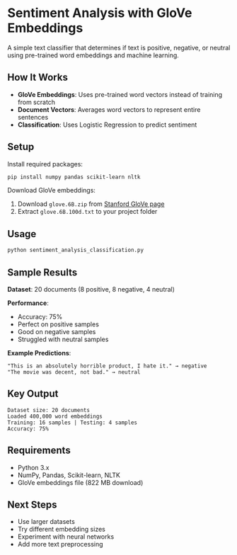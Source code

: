 # Sentiment Analysis with GloVe Embeddings

A simple text classifier that determines if text is positive, negative, or neutral using pre-trained word embeddings and machine learning.

## How It Works

- **GloVe Embeddings**: Uses pre-trained word vectors instead of training from scratch
- **Document Vectors**: Averages word vectors to represent entire sentences
- **Classification**: Uses Logistic Regression to predict sentiment

## Setup

Install required packages:
```bash
pip install numpy pandas scikit-learn nltk
```

Download GloVe embeddings:
1. Download `glove.6B.zip` from [Stanford GloVe page](https://nlp.stanford.edu/projects/glove/)
2. Extract `glove.6B.100d.txt` to your project folder

## Usage

```bash
python sentiment_analysis_classification.py
```

## Sample Results

**Dataset**: 20 documents (8 positive, 8 negative, 4 neutral)

**Performance**:
- Accuracy: 75%
- Perfect on positive samples
- Good on negative samples  
- Struggled with neutral samples

**Example Predictions**:
```
"This is an absolutely horrible product, I hate it." → negative
"The movie was decent, not bad." → neutral
```

## Key Output

```
Dataset size: 20 documents
Loaded 400,000 word embeddings
Training: 16 samples | Testing: 4 samples
Accuracy: 75%
```

## Requirements

- Python 3.x
- NumPy, Pandas, Scikit-learn, NLTK
- GloVe embeddings file (822 MB download)

## Next Steps

- Use larger datasets
- Try different embedding sizes
- Experiment with neural networks
- Add more text preprocessing